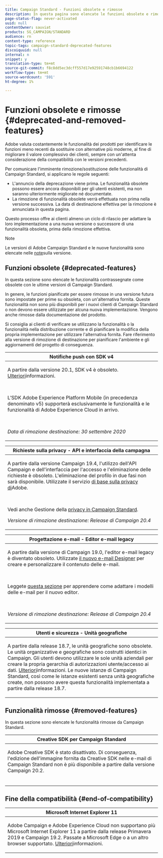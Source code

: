 ```yaml
---
title: Campaign Standard - Funzioni obsolete e rimosse
description: In questa pagina sono elencate le funzioni obsolete e rimosse di Adobe Campaign Standard.
page-status-flag: never-activated
uuid: null
contentOwner: sauviat
products: SG_CAMPAIGN/STANDARD
audience: rn
content-type: reference
topic-tags: campaign-standard-deprecated-features
discoiquuid: null
internal: n
snippet: y
translation-type: tm+mt
source-git-commit: f8c8dd5ec3dcff557d17e92591748cb1b6694122
workflow-type: tm+mt
source-wordcount: '591'
ht-degree: 1%

---
```



# Funzioni obsolete e rimosse {#deprecated-and-removed-features}

Adobe valuta costantemente le funzionalità dei prodotti per identificare le funzioni meno recenti da sostituire con alternative più moderne, al fine di migliorare il valore complessivo dei clienti, sempre con un&#39;attenta considerazione della compatibilità con le versioni precedenti.

Per comunicare l&#39;imminente rimozione/sostituzione delle funzionalità di Campaign Standard, si applicano le regole seguenti:

* L&#39;annuncio della deprecazione viene prima. Le funzionalità obsolete possono essere ancora disponibili per gli utenti esistenti, ma non saranno ulteriormente migliorate né documentate.
* La rimozione di funzionalità obsolete verrà effettuata non prima nella versione successiva. La data di destinazione effettiva per la rimozione è annunciata in questa pagina.

Questo processo offre ai clienti almeno un ciclo di rilascio per adattare la loro implementazione a una nuova versione o successore di una funzionalità obsoleta, prima della rimozione effettiva.

>[!NOTE]
>Le versioni di Adobe Campaign Standard e le nuove funzionalità sono elencate nelle [note](../../rn/using/release-notes.md)sulla versione.


## Funzioni obsolete {#deprecated-features}

In questa sezione sono elencate le funzionalità contrassegnate come obsolete con le ultime versioni di Campaign Standard.

In genere, le funzioni pianificate per essere rimosse in una versione futura sono impostate per prime su obsoleta, con un&#39;alternativa fornita. Queste funzionalità non sono più disponibili per i nuovi clienti di Campaign Standard o non devono essere utilizzate per alcuna nuova implementazione. Vengono anche rimosse dalla documentazione del prodotto.

Si consiglia ai clienti di verificare se utilizzano la funzionalità o la funzionalità nella distribuzione corrente e di pianificare la modifica della propria implementazione per utilizzare l&#39;alternativa fornita. Fare riferimento alla versione di rimozione di destinazione per pianificare l&#39;ambiente e gli aggiornamenti del progetto di conseguenza.

<table> 
 <thead> 
  <tr> 
   <th> <strong>Notifiche push con SDK v4</strong><br /> </th> 
  </tr> 
 </thead> 
 <tbody> 
  <tr> 
   <td> <p> A partire dalla versione 20.1, SDK v4 è obsoleto. <a href="https://aep-sdks.gitbook.io/docs/version-4-sdk-end-of-support-faq">Ulteriori</a>informazioni.</p><br/>
   <p>L’SDK <a href="https://aep-sdks.gitbook.io/docs/"></a> Adobe Experience Platform Mobile (in precedenza denominato v5) supporterà esclusivamente le funzionalità e le funzionalità di Adobe Experience Cloud in arrivo.</p></br>
     <p>
     <em>Data di rimozione destinazione: 30 settembre 2020</em></p>
     </td> 
  </tr> 
 </tbody> 
</table>
<table> 
 <thead> 
  <tr> 
   <th> <strong>Richieste sulla privacy - API e interfaccia della campagna</strong><br /> </th> 
  </tr> 
 </thead> 
 <tbody> 
  <tr> 
   <td> <p>A partire dalla versione Campaign 19.4, l'utilizzo dell'API Campaign e dell'interfaccia per l'accesso e l'eliminazione delle richieste è obsoleto. L'eliminazione del profilo in due fasi non sarà disponibile. Utilizzate il servizio <a href="https://www.adobe.io/apis/experiencecloud/gdpr.html">di base sulla privacy di</a>Adobe.</p></br>
   <p>Vedi anche Gestione della <a href="https://helpx.adobe.com/campaign/kb/acs-privacy.html">privacy in Campaign Standard</a>.</p>
  <p> 
  <em>Versione di rimozione destinazione: Release di Campaign 20.4</em></p>
   </td> 
  </tr> 
 </tbody> 
</table>

<table> 
 <thead> 
  <tr> 
   <th> <strong>Progettazione e-mail - Editor e-mail legacy</strong><br /> </th> 
  </tr> 
 </thead> 
 <tbody> 
  <tr> 
   <td> <p>A partire dalla versione di Campaign 19.0, l'editor e-mail legacy è diventato obsoleto. Utilizzate <a href="https://docs.adobe.com/content/help/en/campaign-standard/using/designing-content/designing-content-in-adobe-campaign.html">il nuovo e-mail Designer</a> per creare e personalizzare il contenuto delle e-mail. </p></br>
   <p>Leggete <a href="https://docs.adobe.com/content/help/en/campaign-standard/using/designing-content/building-email-content/using-existing-content.html">questa sezione</a> per apprendere come adattare i modelli delle e-mail per il nuovo editor.</p></br>
  <p> 
  <em>Versione di rimozione destinazione: Release di Campaign 20.4</em></p>
   </td> 
  </tr> 
 </tbody> 
</table>

<table> 
 <thead> 
  <tr> 
   <th> <strong>Utenti e sicurezza - Unità geografiche</strong><br /> </th> 
  </tr> 
 </thead> 
 <tbody> 
  <tr> 
   <td> <p>A partire dalla release 18.7, le unità geografiche sono obsolete. Le unità organizzative e geografiche sono costrutti identici in Campaign. Gli utenti devono utilizzare le sole unità aziendali per creare la propria gerarchia di autorizzazioni utente/accesso ai dati. <a href="https://helpx.adobe.com/campaign/standard/administration/using/organizational-units.html">Ulteriori</a>informazioni. Le nuove istanze di Campaign Standard, così come le istanze esistenti senza unità geografiche create, non possono avere questa funzionalità implementata a partire dalla release 18.7.</p>
   </td> 
  </tr> 
 </tbody> 
</table>

## Funzionalità rimosse {#removed-features}

In questa sezione sono elencate le funzionalità rimosse da Campaign Standard.

<table> 
 <thead> 
  <tr> 
   <th> <strong>Creative SDK per Campaign Standard</strong><br /> </th> 
  </tr> 
 </thead> 
 <tbody> 
  <tr> 
   <td> <p>Adobe Creative SDK è stato disattivato. Di conseguenza, l'edizione dell'immagine fornita da Creative SDK nelle e-mail di Campaign Standard non è più disponibile a partire dalla versione Campaign 20.2.</p></br>
   </td> 
  </tr> 
 </tbody> 
</table>

## Fine della compatibilità {#end-of-compatibility}

<table> 
 <thead> 
  <tr> 
   <th> <strong>Microsoft Internet Explorer 11</strong><br /> </th> 
  </tr> 
 </thead> 
 <tbody> 
  <tr> 
   <td> <p>Adobe Campaign e Adobe Experience Cloud non supportano più Microsoft Internet Explorer 11 a partire dalla release Primavera 2019 e Campaign 19.2. Passate a Microsoft Edge o a un altro browser supportato. <a href="https://docs.adobe.com/content/help/en/campaign-standard/using/getting-started/discovering-the-interface/compatible-browsers.html">Ulteriori</a>informazioni.</p>
   </td> 
  </tr> 
 </tbody> 
</table>
